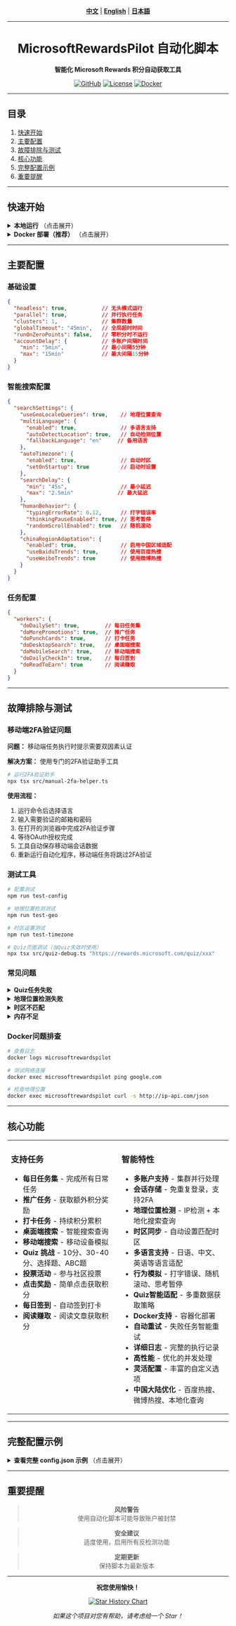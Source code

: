 <div align="center">

<!-- 语言切换 / Language Switch / 言語切替 -->
**[中文](README.md)** | **[English](README_EN.md)** | **[日本語](README_JA.md)**

---

# MicrosoftRewardsPilot 自动化脚本

**智能化 Microsoft Rewards 积分自动获取工具**

[![GitHub](https://img.shields.io/badge/GitHub-SkyBlue997-blue?style=flat-square&logo=github)](https://github.com/SkyBlue997/MicrosoftRewardsPilot)
[![License](https://img.shields.io/badge/License-MIT-green?style=flat-square)](LICENSE)
[![Docker](https://img.shields.io/badge/Docker-支持-blue?style=flat-square&logo=docker)](https://hub.docker.com)

---

</div>

## 目录

1. [快速开始](#快速开始)
2. [主要配置](#主要配置)
3. [故障排除与测试](#故障排除与测试)
4. [核心功能](#核心功能)
5. [完整配置示例](#完整配置示例)
6. [重要提醒](#重要提醒)

---

## 快速开始

<details>
<summary><strong>本地运行</strong> （点击展开）</summary>

```bash
# 1. 克隆项目
git clone https://github.com/SkyBlue997/MicrosoftRewardsPilot
cd MicrosoftRewardsPilot

# 2. 安装依赖
npm i

# 3. 配置文件
# 编辑 src/config.json 和 src/accounts.json

# 4. 构建运行
npm run build
npm start
```

</details>

<details>
<summary><strong>Docker 部署（推荐）</strong> （点击展开）</summary>

```bash
# 1. 准备配置文件
# 编辑 src/config.json 和 src/accounts.json

# 2. 构建
npm run build

# 3. 启动容器
docker compose up -d

# 4. 查看日志(可选)
docker logs -f microsoftrewardspilot
```

**Docker Compose 配置示例：**

```yaml
services:
  microsoftrewardspilot:
    build: .
    container_name: microsoftrewardspilot
    restart: unless-stopped
    volumes:
      - ./src/accounts.json:/usr/src/microsoftrewardspilot/dist/accounts.json:ro
      - ./src/config.json:/usr/src/microsoftrewardspilot/dist/config.json:ro
      - ./sessions:/usr/src/microsoftrewardspilot/dist/browser/sessions
    environment:
      - TZ=Asia/Tokyo  # 根据地理位置设置
      - CRON_SCHEDULE=0 9,16 * * *  # 每天9点和16点运行
      - ENABLE_GEO_DETECTION=true  # 启用地理位置检测
      - AUTO_TIMEZONE=true  # 启用自动时区设置
```

</details>

---

## 主要配置

### 基础设置
```json
{
  "headless": true,           // 无头模式运行
  "parallel": true,           // 并行执行任务
  "clusters": 1,              // 集群数量
  "globalTimeout": "45min",   // 全局超时时间
  "runOnZeroPoints": false,   // 零积分时不运行
  "accountDelay": {           // 多账户间隔时间
    "min": "5min",            // 最小间隔5分钟
    "max": "15min"            // 最大间隔15分钟
  }
}
```

### 智能搜索配置
```json
{
  "searchSettings": {
    "useGeoLocaleQueries": true,    // 地理位置查询
    "multiLanguage": {
      "enabled": true,              // 多语言支持
      "autoDetectLocation": true,   // 自动检测位置
      "fallbackLanguage": "en"     // 备用语言
    },
    "autoTimezone": {
      "enabled": true,              // 自动时区
      "setOnStartup": true          // 启动时设置
    },
    "searchDelay": {
      "min": "45s",                 // 最小延迟
      "max": "2.5min"              // 最大延迟
    },
    "humanBehavior": {
      "typingErrorRate": 0.12,      // 打字错误率
      "thinkingPauseEnabled": true, // 思考暂停
      "randomScrollEnabled": true   // 随机滚动
    },
    "chinaRegionAdaptation": {
      "enabled": true,              // 启用中国区域适配
      "useBaiduTrends": true,       // 使用百度热搜
      "useWeiboTrends": true        // 使用微博热搜
    }
  }
}
```
### 任务配置
```json
{
  "workers": {
    "doDailySet": true,        // 每日任务集
    "doMorePromotions": true,  // 推广任务
    "doPunchCards": true,      // 打卡任务
    "doDesktopSearch": true,   // 桌面端搜索
    "doMobileSearch": true,    // 移动端搜索
    "doDailyCheckIn": true,    // 每日签到
    "doReadToEarn": true       // 阅读赚取
  }
}
```

---

## 故障排除与测试

### **移动端2FA验证问题**

**问题：** 移动端任务执行时提示需要双因素认证

**解决方案：** 使用专门的2FA验证助手工具

```bash
# 运行2FA验证助手
npx tsx src/manual-2fa-helper.ts
```

**使用流程：**
1. 运行命令后选择语言
2. 输入需要验证的邮箱和密码
3. 在打开的浏览器中完成2FA验证步骤
4. 等待OAuth授权完成
5. 工具自动保存移动端会话数据
6. 重新运行自动化程序，移动端任务将跳过2FA验证

### **测试工具**

```bash
# 配置测试
npm run test-config

# 地理位置检测测试  
npm run test-geo

# 时区设置测试
npm run test-timezone

# Quiz页面调试（当Quiz失效时使用）
npx tsx src/quiz-debug.ts "https://rewards.microsoft.com/quiz/xxx"
```

### **常见问题**

<details>
<summary><strong>Quiz任务失败</strong></summary>

**解决方案：** 使用 `npx tsx src/quiz-debug.ts <URL>` 分析页面结构变化

</details>

<details>
<summary><strong>地理位置检测失败</strong></summary>

**解决方案：** 检查网络连接，确保能访问地理位置API服务

</details>

<details>
<summary><strong>时区不匹配</strong></summary>

**解决方案：** 检查 `TZ` 环境变量设置是否正确

</details>

<details>
<summary><strong>内存不足</strong></summary>

**解决方案：** 重启容器或检查系统资源使用情况

</details>

### **Docker问题排查**

```bash
# 查看日志
docker logs microsoftrewardspilot

# 测试网络连接
docker exec microsoftrewardspilot ping google.com

# 检查地理位置
docker exec microsoftrewardspilot curl -s http://ip-api.com/json
```

---

## 核心功能

<table>
<tr>
<td width="50%" valign="top">

### **支持任务**
- **每日任务集** - 完成所有日常任务
- **推广任务** - 获取额外积分奖励
- **打卡任务** - 持续积分累积
- **桌面端搜索** - 智能搜索查询
- **移动端搜索** - 移动设备模拟
- **Quiz 挑战** - 10分、30-40分、选择题、ABC题
- **投票活动** - 参与社区投票
- **点击奖励** - 简单点击获取积分
- **每日签到** - 自动签到打卡
- **阅读赚取** - 阅读文章获取积分

</td>
<td width="50%" valign="top">

### **智能特性**
- **多账户支持** - 集群并行处理
- **会话存储** - 免重复登录，支持2FA
- **地理位置检测** - IP检测 + 本地化搜索查询
- **时区同步** - 自动设置匹配时区
- **多语言支持** - 日语、中文、英语等语言适配
- **行为模拟** - 打字错误、随机滚动、思考暂停
- **Quiz智能适配** - 多重数据获取策略
- **Docker支持** - 容器化部署
- **自动重试** - 失败任务智能重试
- **详细日志** - 完整的执行记录
- **高性能** - 优化的并发处理
- **灵活配置** - 丰富的自定义选项
- **中国大陆优化** - 百度热搜、微博热搜、本地化查询

</td>
</tr>
</table>



---

## 完整配置示例

<details>
<summary><strong>查看完整 config.json 示例</strong> （点击展开）</summary>

```json
{
  "baseURL": "https://rewards.bing.com",
  "sessionPath": "sessions",
  "headless": true,
  "parallel": false,
  "runOnZeroPoints": false,
  "clusters": 1,
  "saveFingerprint": {
    "mobile": true,
    "desktop": true
  },
  "workers": {
    "doDailySet": true,
    "doMorePromotions": true,
    "doPunchCards": true,
    "doDesktopSearch": true,
    "doMobileSearch": true,
    "doDailyCheckIn": true,
    "doReadToEarn": true
  },
  "searchOnBingLocalQueries": true,
  "globalTimeout": "120min",
  "accountDelay": {
    "min": "8min",
    "max": "20min"
  },
  "searchSettings": {
    "useGeoLocaleQueries": true,
    "scrollRandomResults": true,
    "clickRandomResults": true,
    "searchDelay": {
      "min": "45s",
      "max": "120s"
    },
    "retryMobileSearchAmount": 0,
    "multiLanguage": {
      "enabled": true,
      "autoDetectLocation": true,
      "fallbackLanguage": "en",
      "supportedLanguages": ["ja", "en", "zh-CN", "ko", "de", "fr", "es"]
    },
    "autoTimezone": {
      "enabled": true,
      "setOnStartup": true,
      "validateMatch": true,
      "logChanges": true
    },
    "humanBehavior": {
      "typingErrorRate": 0.08,
      "thinkingPauseEnabled": true,
      "randomScrollEnabled": true,
      "clickRandomEnabled": true,
      "timeBasedDelayEnabled": true,
      "adaptiveDelayEnabled": true,
      "cautionModeEnabled": true
    },
    "antiDetection": {
      "dynamicDelayMultiplier": 1.5,
      "progressiveBackoff": true,
      "maxConsecutiveFailures": 3,
      "cooldownPeriod": "5min"
    },
    "chinaRegionAdaptation": {
      "enabled": false,
      "useBaiduTrends": true,
      "useWeiboTrends": true,
      "fallbackToLocalQueries": true
    }
  },
  "logExcludeFunc": [
    "SEARCH-CLOSE-TABS"
  ],
  "webhookLogExcludeFunc": [
    "SEARCH-CLOSE-TABS"
  ],
  "proxy": {
    "proxyGoogleTrends": true,
    "proxyBingTerms": true
  },
  "webhook": {
    "enabled": false,
    "url": ""
  }
}
```

</details>

---

## 重要提醒

<div align="center">

> **风险警告**  
> 使用自动化脚本可能导致账户被封禁

> **安全建议**  
> 适度使用，启用所有反检测功能

> **定期更新**  
> 保持脚本为最新版本

</div>

---

<div align="center">

**祝您使用愉快！** 

[![Star History Chart](https://img.shields.io/github/stars/SkyBlue997/MicrosoftRewardsPilot?style=social)](https://github.com/SkyBlue997/MicrosoftRewardsPilot)

*如果这个项目对您有帮助，请考虑给一个 Star！*

</div>

